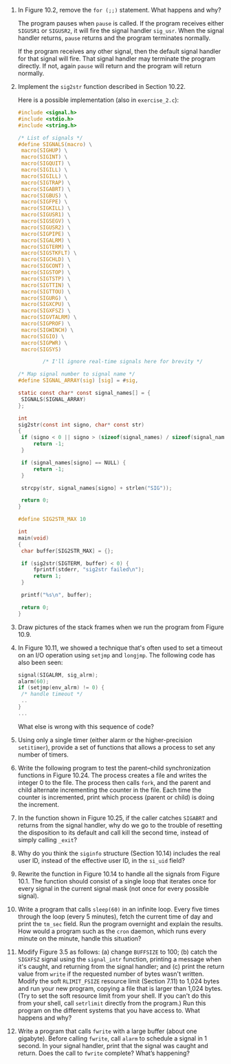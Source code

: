 1. In Figure 10.2, remove the `for (;;)` statement. What happens and why?

   The program pauses when `pause` is called.  If the program receives
   either `SIGUSR1` or `SIGUSR2`, it will fire the signal handler
   `sig_usr`. When the signal handler returns, `pause` returns and the
   program terminates normally.

   If the program receives any other signal, then the default signal
   handler for that signal will fire. That signal handler may terminate
   the program directly.  If not, again `pause` will return and the program
   will return normally.


2. Implement the `sig2str` function described in Section 10.22.

   Here is a possible implementation (also in `exercise_2.c`):

   ```c
   #include <signal.h>
   #include <stdio.h>
   #include <string.h>
   
   /* List of signals */
   #define SIGNALS(macro) \
   	macro(SIGHUP) \
   	macro(SIGINT) \
   	macro(SIGQUIT) \
   	macro(SIGILL) \
   	macro(SIGILL) \
   	macro(SIGTRAP) \
   	macro(SIGABRT) \
   	macro(SIGBUS) \
   	macro(SIGFPE) \
   	macro(SIGKILL) \
   	macro(SIGUSR1) \
   	macro(SIGSEGV) \
   	macro(SIGUSR2) \
   	macro(SIGPIPE) \
   	macro(SIGALRM) \
   	macro(SIGTERM) \
   	macro(SIGSTKFLT) \
   	macro(SIGCHLD) \
   	macro(SIGCONT) \
   	macro(SIGSTOP) \
   	macro(SIGTSTP) \
   	macro(SIGTTIN) \
   	macro(SIGTTOU) \
   	macro(SIGURG) \
   	macro(SIGXCPU) \
   	macro(SIGXFSZ) \
   	macro(SIGVTALRM) \
   	macro(SIGPROF) \
   	macro(SIGWINCH) \
   	macro(SIGIO) \
   	macro(SIGPWR) \
   	macro(SIGSYS)
   
           /* I'll ignore real-time signals here for brevity */
   
   /* Map signal number to signal name */
   #define SIGNAL_ARRAY(sig) [sig] = #sig,
   
   static const char* const signal_names[] = {
   	SIGNALS(SIGNAL_ARRAY)
   };
   
   int
   sig2str(const int signo, char* const str)
   {
   	if (signo < 0 || signo > (sizeof(signal_names) / sizeof(signal_names[0]))) {
   		return -1;
   	}
   
   	if (signal_names[signo] == NULL) {
   		return -1;
   	}
   
   	strcpy(str, signal_names[signo] + strlen("SIG"));
   
   	return 0;
   }
   
   #define SIG2STR_MAX 10
   
   int
   main(void)
   {
   	char buffer[SIG2STR_MAX] = {};
   
   	if (sig2str(SIGTERM, buffer) < 0) {
   		fprintf(stderr, "sig2str failed\n");
   		return 1;
   	}
   
   	printf("%s\n", buffer);
   
   	return 0;
   }
   ```

3. Draw pictures of the stack frames when we run the program from Figure 10.9.

4. In Figure 10.11, we showed a technique that's often used to set a timeout
   on an I/O operation using `setjmp` and `longjmp`. The following code has
   also been seen:

   ```c
   signal(SIGALRM, sig_alrm);
   alarm(60);
   if (setjmp(env_alrm) != 0) {
   	/* handle timeout */
   	..
   }
   ...
   ```
   What else is wrong with this sequence of code?

5. Using only a single timer (either alarm or the higher-precision `setitimer`),
   provide a set of functions that allows a process to set any number of timers.

6. Write the following program to test the parent–child synchronization
   functions in Figure 10.24. The process creates a file and writes the
   integer 0 to the file. The process then calls `fork`, and the parent and
   child alternate incrementing the counter in the file. Each time the counter
   is incremented, print which process (parent or child) is doing the increment.

7. In the function shown in Figure 10.25, if the caller catches `SIGABRT` and
   returns from the signal handler, why do we go to the trouble of resetting
   the disposition to its default and call kill the second time, instead of
   simply calling `_exit`?

8. Why do you think the `siginfo` structure (Section 10.14) includes the real
   user ID, instead of the effective user ID, in the `si_uid` field?

9. Rewrite the function in Figure 10.14 to handle all the signals from
   Figure 10.1. The function should consist of a single loop that iterates
   once for every signal in the current signal mask (not once for every
   possible signal).

10. Write a program that calls `sleep(60)` in an infinite loop. Every five
    times through the loop (every 5 minutes), fetch the current time of day
    and print the `tm_sec` field. Run the program overnight and explain the
    results. How would a program such as the `cron` daemon, which runs every
    minute on the minute, handle this situation?

11. Modify Figure 3.5 as follows: (a) change `BUFFSIZE` to 100; (b) catch the
    `SIGXFSZ` signal using the `signal_intr` function, printing a message when
    it's caught, and returning from the signal handler; and (c) print the
    return value from `write` if the requested number of bytes wasn't written.
    Modify the soft `RLIMIT_FSIZE` resource limit (Section 7.11) to 1,024 bytes
    and run your new program, copying a file that is larger than 1,024 bytes.
    (Try to set the soft resource limit from your shell. If you can't do this
    from your shell, call `setrlimit` directly from the program.) Run this
    program on the different systems that you have access to. What happens and
    why?

12. Write a program that calls `fwrite` with a large buffer (about one gigabyte).
    Before calling `fwrite`, call `alarm` to schedule a signal in 1 second. In
    your signal handler, print that the signal was caught and return. Does the
    call to `fwrite` complete? What’s happening?
